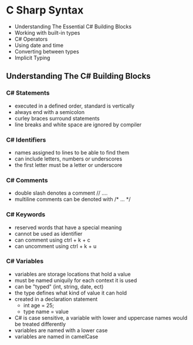 # C Sharp Syntax

- Understanding The Essential C# Building Blocks
- Working with built-in types
- C# Operators
- Using date and time
- Converting between types
- Implicit Typing

## Understanding The C# Building Blocks

### C# Statements

- executed in a defined order, standard is vertically
- always end with a semicolon
- curley braces surround statements
- line breaks and white space are ignored by compiler

### C# Identifiers

- names assigned to lines to be able to find them
- can include letters, numbers or underscores
- the first letter must be a letter or underscore

### C# Comments

- double slash denotes a comment // ....
- multiline comments can be denoted with /* ... */

### C# Keywords

- reserved words that have a special meaning
- cannot be used as identifier
- can comment using ctrl + k + c
- can uncomment using ctrl + k + u

### C# Variables

- variables are storage locations that hold a value
- must be named uniquily for each context it is used
- can be "typed" (int, string, date, ect)
- the type defines what kind of value it can hold
- created in a declaration statement
    - int age = 25;
    - type name = value
- C# is case sensitive, a variable with lower and uppercase names would be treated differently
- variables are named with a lower case
- variables are named in camelCase
